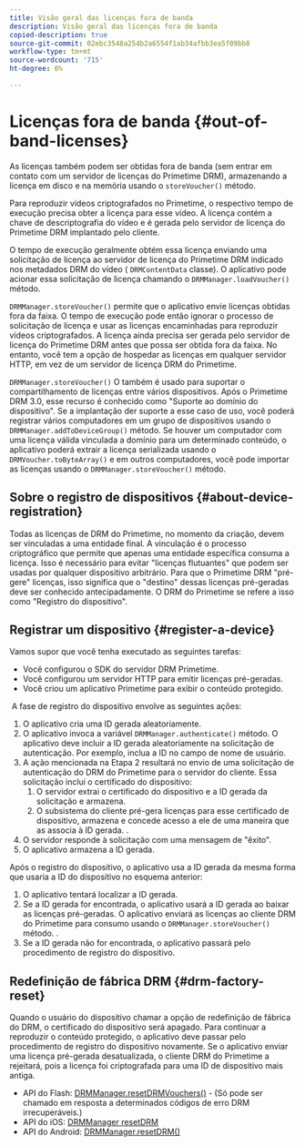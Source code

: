 ```yaml
---
title: Visão geral das licenças fora de banda
description: Visão geral das licenças fora de banda
copied-description: true
source-git-commit: 02ebc3548a254b2a6554f1ab34afbb3ea5f09bb8
workflow-type: tm+mt
source-wordcount: '715'
ht-degree: 0%

---
```


# Licenças fora de banda {#out-of-band-licenses}

As licenças também podem ser obtidas fora de banda (sem entrar em contato com um servidor de licenças do Primetime DRM), armazenando a licença em disco e na memória usando o `storeVoucher()` método.

Para reproduzir vídeos criptografados no Primetime, o respectivo tempo de execução precisa obter a licença para esse vídeo. A licença contém a chave de descriptografia do vídeo e é gerada pelo servidor de licença do Primetime DRM implantado pelo cliente.

O tempo de execução geralmente obtém essa licença enviando uma solicitação de licença ao servidor de licença do Primetime DRM indicado nos metadados DRM do vídeo ( `DRMContentData` classe). O aplicativo pode acionar essa solicitação de licença chamando o `DRMManager.loadVoucher()` método.

`DRMManager.storeVoucher()` permite que o aplicativo envie licenças obtidas fora da faixa. O tempo de execução pode então ignorar o processo de solicitação de licença e usar as licenças encaminhadas para reproduzir vídeos criptografados. A licença ainda precisa ser gerada pelo servidor de licença do Primetime DRM antes que possa ser obtida fora da faixa. No entanto, você tem a opção de hospedar as licenças em qualquer servidor HTTP, em vez de um servidor de licença DRM do Primetime.

`DRMManager.storeVoucher()` O também é usado para suportar o compartilhamento de licenças entre vários dispositivos. Após o Primetime DRM 3.0, esse recurso é conhecido como &quot;Suporte ao domínio do dispositivo&quot;. Se a implantação der suporte a esse caso de uso, você poderá registrar vários computadores em um grupo de dispositivos usando o `DRMManager.addToDeviceGroup()` método. Se houver um computador com uma licença válida vinculada a domínio para um determinado conteúdo, o aplicativo poderá extrair a licença serializada usando o `DRMVoucher.toByteArray()` e em outros computadores, você pode importar as licenças usando o `DRMManager.storeVoucher()` método.

## Sobre o registro de dispositivos {#about-device-registration}

Todas as licenças de DRM do Primetime, no momento da criação, devem ser vinculadas a uma entidade final. A vinculação é o processo criptográfico que permite que apenas uma entidade específica consuma a licença. Isso é necessário para evitar &quot;licenças flutuantes&quot; que podem ser usadas por qualquer dispositivo arbitrário. Para que o Primetime DRM &quot;pré-gere&quot; licenças, isso significa que o &quot;destino&quot; dessas licenças pré-geradas deve ser conhecido antecipadamente. O DRM do Primetime se refere a isso como &quot;Registro do dispositivo&quot;.

## Registrar um dispositivo {#register-a-device}

Vamos supor que você tenha executado as seguintes tarefas:

* Você configurou o SDK do servidor DRM Primetime.
* Você configurou um servidor HTTP para emitir licenças pré-geradas.
* Você criou um aplicativo Primetime para exibir o conteúdo protegido.

 A fase de registro do dispositivo envolve as seguintes ações:

1. O aplicativo cria uma ID gerada aleatoriamente.
1. O aplicativo invoca a variável `DRMManager.authenticate()` método. O aplicativo deve incluir a ID gerada aleatoriamente na solicitação de autenticação. Por exemplo, inclua a ID no campo de nome de usuário.
1. A ação mencionada na Etapa 2 resultará no envio de uma solicitação de autenticação do DRM do Primetime para o servidor do cliente. Essa solicitação inclui o certificado do dispositivo:
   1. O servidor extrai o certificado do dispositivo e a ID gerada da solicitação e armazena.
   1. O subsistema do cliente pré-gera licenças para esse certificado de dispositivo, armazena e concede acesso a ele de uma maneira que as associa à ID gerada. .
1. O servidor responde à solicitação com uma mensagem de &quot;êxito&quot;.
1. O aplicativo armazena a ID gerada.

Após o registro do dispositivo, o aplicativo usa a ID gerada da mesma forma que usaria a ID do dispositivo no esquema anterior:
1. O aplicativo tentará localizar a ID gerada.
1. Se a ID gerada for encontrada, o aplicativo usará a ID gerada ao baixar as licenças pré-geradas. O aplicativo enviará as licenças ao cliente DRM do Primetime para consumo usando o `DRMManager.storeVoucher()` método. .
1. Se a ID gerada não for encontrada, o aplicativo passará pelo procedimento de registro do dispositivo.

## Redefinição de fábrica DRM {#drm-factory-reset}

Quando o usuário do dispositivo chamar a opção de redefinição de fábrica do DRM, o certificado do dispositivo será apagado. Para continuar a reproduzir o conteúdo protegido, o aplicativo deve passar pelo procedimento de registro do dispositivo novamente. Se o aplicativo enviar uma licença pré-gerada desatualizada, o cliente DRM do Primetime a rejeitará, pois a licença foi criptografada para uma ID de dispositivo mais antiga.

* API do Flash: [DRMManager.resetDRMVouchers()](https://help.adobe.com/en_US/FlashPlatform/reference/actionscript/3/flash/net/drm/DRMManager.html#resetDRMVouchers()) - (Só pode ser chamado em resposta a determinados códigos de erro DRM irrecuperáveis.)
* API do iOS: [DRMManager resetDRM](https://help.adobe.com/en_US/primetime/api/drm-apis/client/ios/interface_d_r_m_manager.html#a0dd6c9662428583196e0419d3ea69446)
* API do Android: [DRMManager.resetDRM()](https://help.adobe.com/en_US/primetime/api/drm-apis/client/android/com/adobe/ave/drm/DRMManager.html#resetDRM(com.adobe.ave.drm.DRMOperationErrorCallback,%20com.adobe.ave.drm.DRMOperationCompleteCallback))

